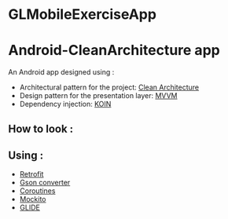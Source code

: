 # GLMobileExerciseApp

# Android-CleanArchitecture app
An Android app designed using :
- Architectural pattern for the project: [Clean Architecture](https://8thlight.com/blog/uncle-bob/2012/08/13/the-clean-architecture.html)
- Design pattern for the presentation layer: [MVVM](https://proandroiddev.com/mvvm-architecture-viewmodel-and-livedata-part-1-604f50cda1)
- Dependency injection: [KOIN](https://insert-koin.io/docs/reference/introduction)


## How to look :


## Using :

- [Retrofit](http://square.github.io/retrofit/)
- [Gson converter](https://github.com/square/retrofit/tree/master/retrofit-converters/gson)
- [Coroutines](https://developer.android.com/kotlin/coroutines?hl=es-419&gclid=CjwKCAjwrqqSBhBbEiwAlQeqGg75_jHDytgrWU3H0ljUs24iuvITTB1rR8TK9EMhUpBemlfI8F03dhoCYUsQAvD_BwE&gclsrc=aw.ds)
- [Mockito](https://github.com/mockito/mockito-kotlin) 
- [GLIDE](https://github.com/bumptech/glide)
